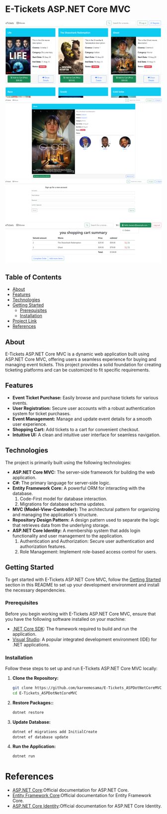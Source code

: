 # E-Tickets ASP.NET Core MVC

![Main Page](https://github.com/kareemosama/E-Tickets_ASPDotNetCoreMVC/blob/main/wwwroot/img/GitImages/MainPage.png)
![MovieList](https://github.com/kareemosama/E-Tickets_ASPDotNetCoreMVC/blob/main/wwwroot/img/GitImages/MovieList.png)
![Register](https://github.com/kareemosama/E-Tickets_ASPDotNetCoreMVC/blob/main/wwwroot/img/GitImages/Register.png)
![Cart](https://github.com/kareemosama/E-Tickets_ASPDotNetCoreMVC/blob/main/wwwroot/img/GitImages/Order.png)

## Table of Contents

- [About](#about)
- [Features](#features)
- [Technologies](#technologies)
- [Getting Started](#getting-started)
  - [Prerequisites](#prerequisites)
  - [Installation](#installation)
- [Project Link](#project-link)
- [References](#references)

## About

E-Tickets ASP.NET Core MVC is a dynamic web application built using ASP.NET Core MVC, offering users a seamless experience for buying and managing event tickets. This project provides a solid foundation for creating ticketing platforms and can be customized to fit specific requirements.

## Features

- **Event Ticket Purchase:** Easily browse and purchase tickets for various events.
- **User Registration:** Secure user accounts with a robust authentication system for ticket purchases.
- **Event Management:** Manage and update event details for a smooth user experience.
- **Shopping Cart:** Add tickets to a cart for convenient checkout.
- **Intuitive UI:** A clean and intuitive user interface for seamless navigation.

## Technologies

The project is primarily built using the following technologies:

- **ASP.NET Core MVC:** The server-side framework for building the web application.
- **C#:** The primary language for server-side logic.
- **Entity Framework Core:** A powerful ORM for interacting with the database.
  1. Code-First model for database interaction.
  2. Migrations for database schema updates.
- **MVC (Model-View-Controller):** The architectural pattern for organizing and managing the application's structure.
- **Repository Design Pattern:** A design pattern used to separate the logic that retrieves data from the underlying storage.
- **ASP.NET Core Identity:** A membership system that adds login functionality and user management to the application.
  1. Authentication and Authorization: Secure user authentication and authorization features.
  2. Role Management: Implement role-based access control for users.

## Getting Started

To get started with E-Tickets ASP.NET Core MVC, follow the [Getting Started](#getting-started) section in this README to set up your development environment and install the necessary dependencies.

### Prerequisites

Before you begin working with E-Tickets ASP.NET Core MVC, ensure that you have the following software installed on your machine:

- [.NET Core SDK](https://dotnet.microsoft.com/download): The framework required to build and run the application.
- [Visual Studio](https://visualstudio.microsoft.com/): A popular integrated development environment (IDE) for .NET applications.

### Installation

Follow these steps to set up and run E-Tickets ASP.NET Core MVC locally:

1. **Clone the Repository:**

   ```bash
   git clone https://github.com/kareemosama/E-Tickets_ASPDotNetCoreMVC.git
   cd E-Tickets_ASPDotNetCoreMVC
   ```

2. **Restore Packages::**

   ```bash
   dotnet restore
   ```

3. **Update Database:**

   ```bash
   dotnet ef migrations add InitialCreate
   dotnet ef database update
   ```

4. **Run the Application:**

   ```bash
   dotnet run
   ```

# References

- [ASP.NET Core](https://learn.microsoft.com/en-us/aspnet/core/?view=aspnetcore-8.0):Official documentation for ASP.NET Core.
- [Entity Framework Core](https://learn.microsoft.com/en-us/ef/core/):Official documentation for Entity Framework Core.
- [ASP.NET Core Identity](https://learn.microsoft.com/en-us/aspnet/core/security/authentication/identity?view=aspnetcore-8.0&tabs=visual-studio):Official documentation for ASP.NET Core Identity.
